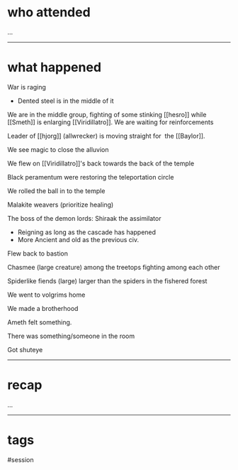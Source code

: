 # who attended

...

---
# what happened

War is raging
- Dented steel is in the middle of it

We are in the middle group, fighting of some stinking [[hesro]] while [[Smeth]] is enlarging [[Viridillatro]]. We are waiting for reinforcements

Leader of [[hjorg]] (allwrecker) is moving straight for  the [[Baylor]].

We see magic to close the alluvion

We flew on [[Viridillatro]]'s back towards the back of the temple

Black peramentum were restoring the teleportation circle

We rolled the ball in to the temple

Malakite weavers (prioritize healing)

The boss of the demon lords: Shiraak the assimilator

- Reigning as long as the cascade has happened
- More Ancient and old as the previous civ.

Flew back to bastion

Chasmee (large creature) among the treetops fighting among each other

Spiderlike fiends (large) larger than the spiders in the fishered forest

We went to volgrims home

We made a brotherhood

Ameth felt something.

There was something/someone in the room

Got shuteye

---
# recap

...

---
# tags

#session